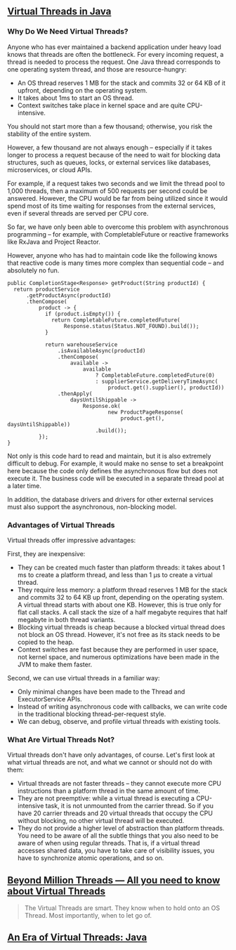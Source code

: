 ## [Virtual Threads in Java](https://www.happycoders.eu/java/virtual-threads/)

### Why Do We Need Virtual Threads?

Anyone who has ever maintained a backend application under heavy load knows that threads are often the bottleneck. For every incoming request, a thread is needed to process the request. One Java thread corresponds to one operating system thread, and those are resource-hungry:

- An OS thread reserves 1 MB for the stack and commits 32 or 64 KB of it upfront, depending on the operating system.
- It takes about 1ms to start an OS thread.
- Context switches take place in kernel space and are quite CPU-intensive.

You should not start more than a few thousand; otherwise, you risk the stability of the entire system.

However, a few thousand are not always enough – especially if it takes longer to process a request because of the need to wait for blocking data structures, such as queues, locks, or external services like databases, microservices, or cloud APIs.

For example, if a request takes two seconds and we limit the thread pool to 1,000 threads, then a maximum of 500 requests per second could be answered. However, the CPU would be far from being utilized since it would spend most of its time waiting for responses from the external services, even if several threads are served per CPU core.

So far, we have only been able to overcome this problem with asynchronous programming – for example, with CompletableFuture or reactive frameworks like RxJava and Project Reactor.

However, anyone who has had to maintain code like the following knows that reactive code is many times more complex than sequential code – and absolutely no fun.

```jshelllanguage
public CompletionStage<Response> getProduct(String productId) {
  return productService
      .getProductAsync(productId)
      .thenCompose(
          product -> {
            if (product.isEmpty()) {
              return CompletableFuture.completedFuture(
                  Response.status(Status.NOT_FOUND).build());
            }

            return warehouseService
                .isAvailableAsync(productId)
                .thenCompose(
                    available ->
                        available
                            ? CompletableFuture.completedFuture(0)
                            : supplierService.getDeliveryTimeAsync(
                                product.get().supplier(), productId))
                .thenApply(
                    daysUntilShippable ->
                        Response.ok(
                                new ProductPageResponse(
                                    product.get(), daysUntilShippable))
                            .build());
          });
}
```

Not only is this code hard to read and maintain, but it is also extremely difficult to debug. For example, it would make no sense to set a breakpoint here because the code only defines the asynchronous flow but does not execute it. The business code will be executed in a separate thread pool at a later time.

In addition, the database drivers and drivers for other external services must also support the asynchronous, non-blocking model.

### Advantages of Virtual Threads
Virtual threads offer impressive advantages:

First, they are inexpensive:

- They can be created much faster than platform threads: it takes about 1 ms to create a platform thread, and less than 1 µs to create a virtual thread.
- They require less memory: a platform thread reserves 1 MB for the stack and commits 32 to 64 KB up front, depending on the operating system. A virtual thread starts with about one KB. However, this is true only for flat call stacks. A call stack the size of a half megabyte requires that half megabyte in both thread variants.
- Blocking virtual threads is cheap because a blocked virtual thread does not block an OS thread. However, it's not free as its stack needs to be copied to the heap.
- Context switches are fast because they are performed in user space, not kernel space, and numerous optimizations have been made in the JVM to make them faster.

Second, we can use virtual threads in a familiar way:

- Only minimal changes have been made to the Thread and ExecutorService APIs.
- Instead of writing asynchronous code with callbacks, we can write code in the traditional blocking thread-per-request style.
- We can debug, observe, and profile virtual threads with existing tools.

### What Are Virtual Threads Not?

Virtual threads don't have only advantages, of course. Let's first look at what virtual threads are not, and what we cannot or should not do with them:

- Virtual threads are not faster threads – they cannot execute more CPU instructions than a platform thread in the same amount of time.
- They are not preemptive: while a virtual thread is executing a CPU-intensive task, it is not unmounted from the carrier thread. So if you have 20 carrier threads and 20 virtual threads that occupy the CPU without blocking, no other virtual thread will be executed.
- They do not provide a higher level of abstraction than platform threads. You need to be aware of all the subtle things that you also need to be aware of when using regular threads. That is, if a virtual thread accesses shared data, you have to take care of visibility issues, you have to synchronize atomic operations, and so on.

## [Beyond Million Threads — All you need to know about Virtual Threads](https://sankarge.medium.com/beyond-million-threads-how-java-can-retain-its-supremacy-with-virtual-threads-76cf270e8922)

> The Virtual Threads are smart. They know when to hold onto an OS Thread. Most importantly, when to let go of.

## [An Era of Virtual Threads: Java](https://medium.com/@pradeesh-kumar/an-era-of-virtual-threads-java-b839a844efee)